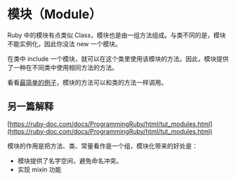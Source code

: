 # 模块（Module）

Ruby 中的模块有点类似 Class，模块也是由一组方法组成。与类不同的是，模块不能实例化，因此你没法 new 一个模块。

在类中 include 一个模块，就可以在这个类里使用该模块的方法。因此，模块提供了一种在不同类中使用相同方法的方法。

看看[最简单的例子](simplest.module.rb)，模块的方法可以和类的方法一样调用。







## 另一篇解释

[https://ruby-doc.com/docs/ProgrammingRuby/html/tut_modules.html](https://ruby-doc.com/docs/ProgrammingRuby/html/tut_modules.html)

模块的作用是把方法、类、常量看作是一个组，模块化带来的好处是：

- 模块提供了名字空间，避免命名冲突。
- 实现 mixin 功能


